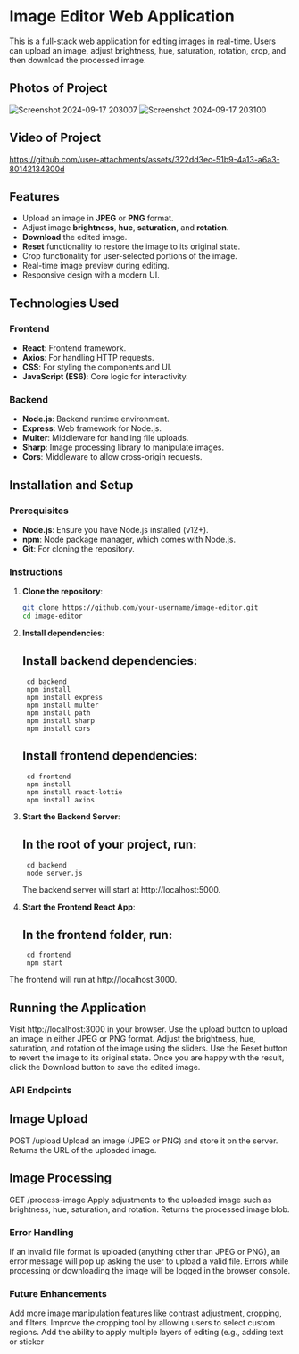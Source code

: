 # Image Editor Web Application

This is a full-stack web application for editing images in real-time. Users can upload an image, adjust brightness, hue, saturation, rotation, crop, and then download the processed image.

## Photos of Project
![Screenshot 2024-09-17 203007](https://github.com/user-attachments/assets/8f79413c-17c0-4ef9-843f-347fac5f7ae8)
![Screenshot 2024-09-17 203100](https://github.com/user-attachments/assets/c7769d6d-3879-427f-9c8d-648bc575f057)


## Video of Project


https://github.com/user-attachments/assets/322dd3ec-51b9-4a13-a6a3-80142134300d



## Features

- Upload an image in **JPEG** or **PNG** format.
- Adjust image **brightness**, **hue**, **saturation**, and **rotation**.
- **Download** the edited image.
- **Reset** functionality to restore the image to its original state.
- Crop functionality for user-selected portions of the image.
- Real-time image preview during editing.
- Responsive design with a modern UI.

## Technologies Used

### Frontend

- **React**: Frontend framework.
- **Axios**: For handling HTTP requests.
- **CSS**: For styling the components and UI.
- **JavaScript (ES6)**: Core logic for interactivity.

### Backend

- **Node.js**: Backend runtime environment.
- **Express**: Web framework for Node.js.
- **Multer**: Middleware for handling file uploads.
- **Sharp**: Image processing library to manipulate images.
- **Cors**: Middleware to allow cross-origin requests.

## Installation and Setup

### Prerequisites

- **Node.js**: Ensure you have Node.js installed (v12+).
- **npm**: Node package manager, which comes with Node.js.
- **Git**: For cloning the repository.

### Instructions

1. **Clone the repository**:
   ```bash
   git clone https://github.com/your-username/image-editor.git
   cd image-editor

2. **Install dependencies**:

    ## Install backend dependencies:
        cd backend
        npm install
        npm install express
        npm install multer
        npm install path
        npm install sharp
        npm install cors


    ## Install frontend dependencies:
        cd frontend
        npm install
        npm install react-lottie
        npm install axios


4. **Start the Backend Server**:

    ## In the root of your project, run:
        cd backend
        node server.js


    The backend server will start at http://localhost:5000.

5. **Start the Frontend React App**:

    ## In the frontend folder, run:
        cd frontend
        npm start


The frontend will run at http://localhost:3000.

## Running the Application
 Visit http://localhost:3000 in your browser.
 Use the upload button to upload an image in either JPEG or PNG format.
 Adjust the brightness, hue, saturation, and rotation of the image using the sliders.
 Use the Reset button to revert the image to its original state.
 Once you are happy with the result, click the Download button to save the edited image.




### API Endpoints ###

## Image Upload
 POST /upload
 Upload an image (JPEG or PNG) and store it on the server.
 Returns the URL of the uploaded image.

## Image Processing
 GET /process-image
 Apply adjustments to the uploaded image such as brightness, hue, saturation, and rotation.
 Returns the processed image blob.

### Error Handling ###
 If an invalid file format is uploaded (anything other than JPEG or PNG), an error message will pop up asking the user to upload a valid file.
 Errors while processing or downloading the image will be logged in the browser console.
    
### Future Enhancements ###
 Add more image manipulation features like contrast adjustment, cropping, and filters.
 Improve the cropping tool by allowing users to select custom regions.
 Add the ability to apply multiple layers of editing (e.g., adding text or sticker

